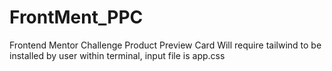 # FrontMent_PPC
Frontend Mentor Challenge Product Preview Card
Will require tailwind to be installed by user within terminal, input file is app.css
